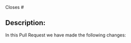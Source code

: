 Closes #<IssueNumber>

<Optional Picture of the Changes done>

## Description:
In this Pull Request we have made the following changes:
